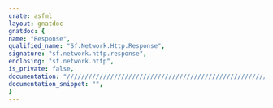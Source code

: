 ```yaml
---
crate: asfml
layout: gnatdoc
gnatdoc: {
name: "Response",
qualified_name: "Sf.Network.Http.Response",
signature: "sf.network.http.response",
enclosing: "sf.network.http",
is_private: false,
documentation: "//////////////////////////////////////////////////////////\n/ @brief Destroy a HTTP response\n/\n/ @param httpResponse HTTP response to destroy\n/\n//////////////////////////////////////////////////////////",
documentation_snippet: "",
}
---
```

